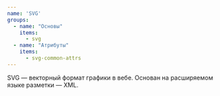 ```yaml
---
name: 'SVG'
groups:
  - name: "Основы"
    items:
      - svg
  - name: "Атрибуты"
    items:
      - svg-common-attrs
---
```


SVG — векторный формат графики в вебе. Основан на расширяемом языке разметки — XML.
